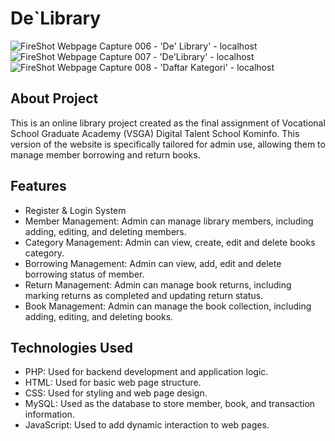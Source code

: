 # De`Library
![FireShot Webpage Capture 006 - 'De' Library' - localhost](https://github.com/elangmra/VSGA_Library/assets/91105961/fe5586db-af13-4b77-8a3f-e8347a5766c9)
![FireShot Webpage Capture 007 - 'De'Library' - localhost](https://github.com/elangmra/VSGA_Library/assets/91105961/b5b1e67d-2661-4e4b-a9f0-5fff492bb3a0)
![FireShot Webpage Capture 008 - 'Daftar Kategori' - localhost](https://github.com/elangmra/VSGA_Library/assets/91105961/e9d94fe0-1771-4280-bc63-8e282793cef9)

## About Project
This is an online library project created as the final assignment of Vocational School Graduate Academy (VSGA) Digital Talent School Kominfo. This version of the website is specifically tailored for admin use, allowing them to manage member borrowing and return books.

## Features
- Register & Login System
- Member Management: Admin can manage library members, including adding, editing, and deleting members.
- Category Management: Admin can view, create, edit and delete books category.
- Borrowing Management: Admin can view, add, edit and delete borrowing status of member.
- Return Management: Admin can manage book returns, including marking returns as completed and updating return status.
- Book Management: Admin can manage the book collection, including adding, editing, and deleting books.

## Technologies Used
- PHP: Used for backend development and application logic.
- HTML: Used for basic web page structure.
- CSS: Used for styling and web page design.
- MySQL: Used as the database to store member, book, and transaction information.
- JavaScript: Used to add dynamic interaction to web pages.


